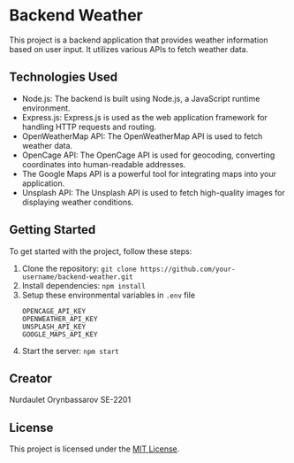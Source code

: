 # Backend Weather

This project is a backend application that provides weather information based on user input. It utilizes various APIs to fetch weather data.

## Technologies Used

- Node.js: The backend is built using Node.js, a JavaScript runtime environment.
- Express.js: Express.js is used as the web application framework for handling HTTP requests and routing.
- OpenWeatherMap API: The OpenWeatherMap API is used to fetch weather data.
- OpenCage API: The OpenCage API is used for geocoding, converting coordinates into human-readable addresses.
- The Google Maps API is a powerful tool for integrating maps into your application.
- Unsplash API: The Unsplash API is used to fetch high-quality images for displaying weather conditions.

## Getting Started
To get started with the project, follow these steps:

1. Clone the repository: `git clone https://github.com/your-username/backend-weather.git`
2. Install dependencies: `npm install`
3. Setup these environmental variables in `.env` file
    ```
    OPENCAGE_API_KEY
    OPENWEATHER_API_KEY
    UNSPLASH_API_KEY
    GOOGLE_MAPS_API_KEY
    ``` 
4. Start the server: `npm start`

## Creator
Nurdaulet Orynbassarov SE-2201

## License

This project is licensed under the [MIT License](LICENSE).
